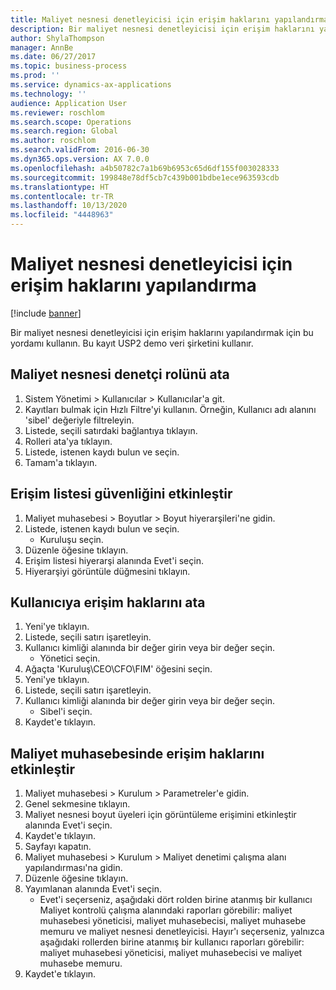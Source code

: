 ```yaml
---
title: Maliyet nesnesi denetleyicisi için erişim haklarını yapılandırma
description: Bir maliyet nesnesi denetleyicisi için erişim haklarını yapılandırmak için bu yordamı kullanın.
author: ShylaThompson
manager: AnnBe
ms.date: 06/27/2017
ms.topic: business-process
ms.prod: ''
ms.service: dynamics-ax-applications
ms.technology: ''
audience: Application User
ms.reviewer: roschlom
ms.search.scope: Operations
ms.search.region: Global
ms.author: roschlom
ms.search.validFrom: 2016-06-30
ms.dyn365.ops.version: AX 7.0.0
ms.openlocfilehash: a4b50782c7a1b69b6953c65d6df155f003028333
ms.sourcegitcommit: 199848e78df5cb7c439b001bdbe1ece963593cdb
ms.translationtype: HT
ms.contentlocale: tr-TR
ms.lasthandoff: 10/13/2020
ms.locfileid: "4448963"
---
```

# <a name="configure-access-rights-for-a-cost-object-controller"></a>Maliyet nesnesi denetleyicisi için erişim haklarını yapılandırma

[!include [banner](../../includes/banner.md)]

Bir maliyet nesnesi denetleyicisi için erişim haklarını yapılandırmak için bu yordamı kullanın. Bu kayıt USP2 demo veri şirketini kullanır.


## <a name="assign-the-cost-object-controller-role"></a>Maliyet nesnesi denetçi rolünü ata
1. Sistem Yönetimi > Kullanıcılar > Kullanıcılar'a git.
2. Kayıtları bulmak için Hızlı Filtre'yi kullanın. Örneğin, Kullanıcı adı alanını 'sibel' değeriyle filtreleyin.
3. Listede, seçili satırdaki bağlantıya tıklayın.
4. Rolleri ata'ya tıklayın.
5. Listede, istenen kaydı bulun ve seçin.
6. Tamam'a tıklayın.

## <a name="enable-access-list-security"></a>Erişim listesi güvenliğini etkinleştir
1. Maliyet muhasebesi > Boyutlar > Boyut hiyerarşileri'ne gidin.
2. Listede, istenen kaydı bulun ve seçin.
    * Kuruluşu seçin.  
3. Düzenle öğesine tıklayın.
4. Erişim listesi hiyerarşi alanında Evet'i seçin.
5. Hiyerarşiyi görüntüle düğmesini tıklayın.

## <a name="assign-access-rights-to-user"></a>Kullanıcıya erişim haklarını ata
1. Yeni'ye tıklayın.
2. Listede, seçili satırı işaretleyin.
3. Kullanıcı kimliği alanında bir değer girin veya bir değer seçin.
    * Yönetici seçin.  
4. Ağaçta 'Kuruluş\CEO\CFO\FIM' öğesini seçin.
5. Yeni'ye tıklayın.
6. Listede, seçili satırı işaretleyin.
7. Kullanıcı kimliği alanında bir değer girin veya bir değer seçin.
    * Sibel'i seçin.  
8. Kaydet'e tıklayın.

## <a name="enable-access-rights-in-cost-accounting"></a>Maliyet muhasebesinde erişim haklarını etkinleştir
1. Maliyet muhasebesi > Kurulum > Parametreler'e gidin.
2. Genel sekmesine tıklayın.
3. Maliyet nesnesi boyut üyeleri için görüntüleme erişimini etkinleştir alanında Evet'i seçin.
4. Kaydet'e tıklayın.
5. Sayfayı kapatın.
6. Maliyet muhasebesi > Kurulum > Maliyet denetimi çalışma alanı yapılandırması'na gidin.
7. Düzenle öğesine tıklayın.
8. Yayımlanan alanında Evet'i seçin.
    * Evet'i seçerseniz, aşağıdaki dört rolden birine atanmış bir kullanıcı Maliyet kontrolü çalışma alanındaki raporları görebilir: maliyet muhasebesi yöneticisi, maliyet muhasebecisi, maliyet muhasebe memuru ve maliyet nesnesi denetleyicisi. Hayır'ı seçerseniz, yalnızca aşağıdaki rollerden birine atanmış bir kullanıcı raporları görebilir: maliyet muhasebesi yöneticisi, maliyet muhasebecisi ve maliyet muhasebe memuru.    
9. Kaydet'e tıklayın.

